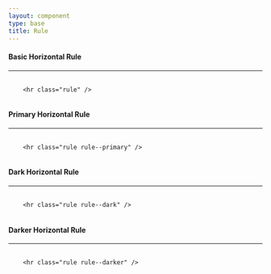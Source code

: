 ```yaml
---
layout: component
type: base
title: Rule
---
```


#### Basic Horizontal Rule

<hr class="rule" />

<pre>
  <code>
    &lt;hr class="rule" />
  </code>
</pre>

#### Primary Horizontal Rule

<hr class="rule rule--primary" />

<pre>
  <code>
    &lt;hr class="rule rule--primary" />
  </code>
</pre>

#### Dark Horizontal Rule

<hr class="rule rule--dark" />

<pre>
  <code>
    &lt;hr class="rule rule--dark" />
  </code>
</pre>

#### Darker Horizontal Rule

<hr class="rule rule--darker" />

<pre>
  <code>
    &lt;hr class="rule rule--darker" />
  </code>
</pre>
